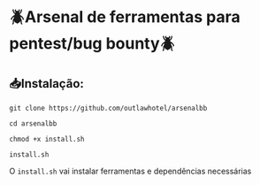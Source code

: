 # 🪲​Arsenal de ferramentas para pentest/bug bounty🪲​

## 📥Instalação:

`git clone https://github.com/outlawhotel/arsenalbb`

`cd arsenalbb`

`chmod +x install.sh`

`install.sh`

O `install.sh` vai instalar ferramentas e dependências necessárias
